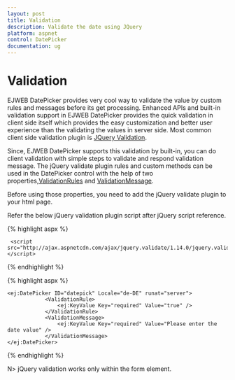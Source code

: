 ```yaml
---
layout: post
title: Validation
description: Validate the date using JQuery
platform: aspnet
control: DatePicker
documentation: ug
---
```

# Validation

EJWEB DatePicker provides very cool way to validate the value by custom rules and messages before its get processing. Enhanced APIs and built-in validation support in EJWEB DatePicker provides the quick validation in client side itself which provides the easy customization and better user experience than the validating the values in  server side. Most common client side validation plugin is [JQuery Validation](http://ajax.aspnetcdn.com/ajax/jquery.validate/1.14.0/jquery.validate.min.js). 

Since, EJWEB DatePicker supports this validation by built-in, you can do client validation with simple steps to validate and respond validation message. The jQuery validate plugin rules and custom methods can be used in the DatePicker control with the help of two properties,[ValidationRules](http://help.syncfusion.com/js/api/ejdatepicker#members:validationrules) and [ValidationMessage](http://help.syncfusion.com/js/api/ejdatepicker#members:validationmessage). 

Before using those properties, you need to add the jQuery validate plugin to your html page.

Refer the below jQuery validation plugin script after jQuery script reference.

{% highlight aspx %}

     <script src="http://ajax.aspnetcdn.com/ajax/jquery.validate/1.14.0/jquery.validate.min.js"></script>

{% endhighlight %}


{% highlight aspx %}

    <ej:DatePicker ID="datepick" Locale="de-DE" runat="server">
                <ValidationRule> 
                    <ej:KeyValue Key="required" Value="true" />
                </ValidationRule>
                <ValidationMessage>
                    <ej:KeyValue Key="required" Value="Please enter the date value" />
                </ValidationMessage>
    </ej:DatePicker>


{% endhighlight %}


N>  jQuery validation works only within the form element.
